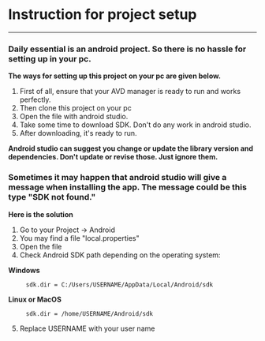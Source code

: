 # Instruction for project setup

___

### Daily essential is an android project. So there is no hassle for setting up in your pc.

**The ways for setting up this project on your pc are given below.**

1. First of all, ensure that your AVD manager is ready to run and works perfectly.
2. Then clone this project on your pc
3. Open the file with android studio.
4. Take some time to download SDK. Don't do any work in android studio.
5. After downloading, it's ready to run.

**Android studio can suggest you change or update the library version and dependencies. Don't update or revise those. Just ignore them.**

### Sometimes it may happen that android studio will give a message when installing the app. The message could be this type "SDK not found."
**Here is the solution**

1. Go to your Project -> Android
2. You may find a file "local.properties"
3. Open the file
4. Check Android SDK path depending on the operating system:

**Windows**

         sdk.dir = C:/Users/USERNAME/AppData/Local/Android/sdk 
        
 **Linux or MacOS**

         sdk.dir = /home/USERNAME/Android/sdk 
5. Replace USERNAME with your user name
